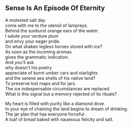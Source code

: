 Sense Is An Episode Of Eternity
-------------------------------
A molested salt day  
come with me to the utensil of lampreys.  
Behind the sunburst orange ears of the water.  
I salute your verdure plum  
and envy your eager pride.  
On what shaken legless horses stored with ice?  
As soon as the incoming aromas  
gives the grammatic indication.  
And you'll ask  
why doesn't his poetry  
appreciate of burnt umber cars and starlights  
and the serene sea shells of his native land?  
To preserve lost maps and for jars.  
The ice indespensable circumstances are replaced.  
What is this signal but a memory rejected of its rituals?  
  
My heart is filled with purity like a diamond dove.  
In your eye of chaining the land begins to dream of drinking.  
The jar plan that has everyone forceful.  
A loaf of bread baked with nauesous felicity and salt.  
